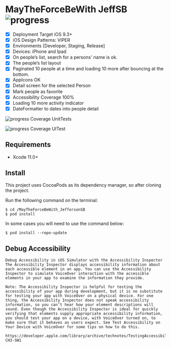 # MayTheForceBeWith JeffSB ![progress](https://progress-bar.dev/97/?title=completed "progress") 

  * [x] Deployment Target iOS 9.3+
  * [x] iOS Design Patterns: VIPER
  * [x] Environments [Developer, Staging, Release]
  * [x] Devices: iPhone and Ipad
  * [x] On people’s list, search for a persons' name is ok.
  * [x] The people’s list layout
  * [x] Paginated 10 people at a time and loading 10 more after bouncing at the bottom.
  * [x] AppIcons OK
  * [x] Detail screen for the selected Person
  * [x] Mark people as favorite
  * [x] Accessibility Coverage 100%
  * [x] Loading 10 more activity indicator
  * [x] DateFormatter to dates into people detail
  
  ![progress](https://progress-bar.dev/29 "progress") Coverage UnitTests
  
  ![progress](https://progress-bar.dev/60 "progress") Coverage UITest
  
## Requirements
- Xcode 11.0+

## Install
This project uses CocoaPods as its dependency manager, so after cloning the project.

Run the following command on the terminal:
```
$ cd /MayTheForceBeWith_JeffersonSB
$ pod install
```

In some cases you will need to use the command below:
```
$ pod install --repo-update
```

## Debug Accessibility
```
Debug Accessibility in iOS Simulator with the Accessibility Inspector
The Accessibility Inspector displays accessibility information about each accessible element in an app. You can use the Accessibility Inspector to simulate VoiceOver interaction with the accessible elements in your app to examine the information they provide.
 
Note: The Accessibility Inspector is helpful for testing the accessibility of your app during development, but it is no substitute for testing your app with VoiceOver on a physical device. For one thing, the Accessibility Inspector does not speak accessibility information, so you can’t hear how your element descriptions will sound. Even though the Accessibility Inspector is ideal for quickly verifying that elements supply appropriate accessibility information, you should test your app on a device, with VoiceOver turned on, to make sure that it behaves as users expect. See Test Accessibility on Your Device with VoiceOver for some tips on how to do this.

https://developer.apple.com/library/archive/technotes/TestingAccessibilityOfiOSApps/TestAccessibilityonYourDevicewithVoiceOver/TestAccessibilityonYourDevicewithVoiceOver.html#//apple_ref/doc/uid/TP40012619-CH3-SW1
```

